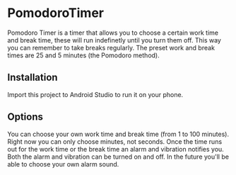 # PomodoroTimer
Pomodoro Timer is a timer that allows you to choose a certain work time and break time, these will run indefinetly until you turn them off. 
This way you can remember to take breaks regularly. 
The preset work and break times are 25 and 5 minutes (the Pomodoro method).

## Installation
Import this project to Android Studio to run it on your phone.

## Options
You can choose your own work time and break time (from 1 to 100 minutes). Right now you can only choose minutes, not seconds.
Once the time runs out for the work time or the break time an alarm and vibration notifies you.
Both the alarm and vibration can be turned on and off.
In the future you'll be able to choose your own alarm sound.
